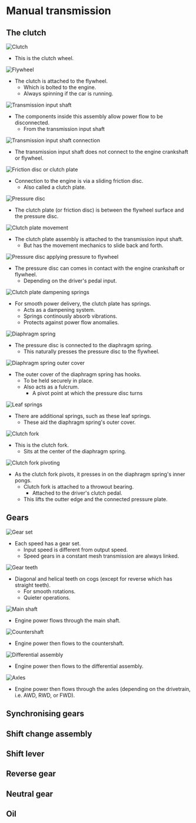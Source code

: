 # Manual transmission

## The clutch

![Clutch](images/clutch.png)

- This is the clutch wheel.

![Flywheel](images/flywheel.png)

- The clutch is attached to the flywheel.
  - Which is bolted to the engine.
  - Always spinning if the car is running.

![Transmission input shaft](images/input-shaft.png)

- The components inside this assembly allow power flow to be disconnected.
  - From the transmission input shaft

![Transmission input shaft connection](images/input-shaft-connection.png)

- The transmission input shaft does not connect to the engine crankshaft or flywheel.

![Friction disc or clutch plate](images/friction-disc.png)

- Connection to the engine is via a sliding friction disc.
  - Also called a clutch plate.

![Pressure disc](images/pressure-disc.png)

- The clutch plate (or friction disc) is between the flywheel surface and the pressure disc.

![Clutch plate movement](images/clutch-plate-movement.png)

- The clutch plate assembly is attached to the transmission input shaft.
  - But has the movement mechanics to slide back and forth.

![Pressure disc applying pressure to flywheel](images/pressure-disc-squeeze.png)

- The pressure disc can comes in contact with the engine crankshaft or flywheel.
  - Depending on the driver's pedal input.

![Clutch plate dampening springs](images/clutch-plate-dampening-system.png)

- For smooth power delivery, the clutch plate has springs.
  - Acts as a dampening system.
  - Springs continously absorb vibrations.
  - Protects against power flow anomalies.

![Diaphragm spring](images/diaphragm-spring.png)

- The pressure disc is connected to the diaphragm spring.
  - This naturally presses the pressure disc to the flywheel.

![Diaphragm spring outer cover](images/diaphragm-spring-outer-cover.png)

- The outer cover of the diaphragm spring has hooks.
  - To be held securely in place.
  - Also acts as a fulcrum.
    - A pivot point at which the pressure disc turns

![Leaf springs](images/leaf-springs.png)

- There are additional springs, such as these leaf springs.
  - These aid the diaphragm spring's outer cover.

![Clutch fork](images/clutch-fork.png)

- This is the clutch fork.
  - Sits at the center of the diaphragm spring.

![Clutch fork pivoting](images/clutch-fork-pivot.png)

- As the clutch fork pivots, it presses in on the diaphragm spring's inner pongs.
  - Clutch fork is attached to a throwout bearing.
    - Attached to the driver's clutch pedal.
  - This lifts the outter edge and the connected pressure plate.

## Gears

![Gear set](images/gear-set.png)

- Each speed has a gear set.
  - Input speed is different from output speed.
  - Speed gears in a constant mesh transmission are always linked.

![Gear teeth](images/gear-teeth.png)

- Diagonal and helical teeth on cogs (except for reverse which has straight teeth).
  - For smooth rotations.
  - Quieter operations.

![Main shaft](images/main-shaft.png)

- Engine power flows through the main shaft.

![Countershaft](images/counter-shaft.png)

- Engine power then flows to the countershaft.

![Differential assembly](images/differential-assembly.png)

- Engine power then flows to the differential assembly.

![Axles](images/axles.png)

- Engine power then flows through the axles (depending on the drivetrain, i.e. AWD, RWD, or FWD).

## Synchronising gears

## Shift change assembly

## Shift lever

## Reverse gear

## Neutral gear

## Oil
